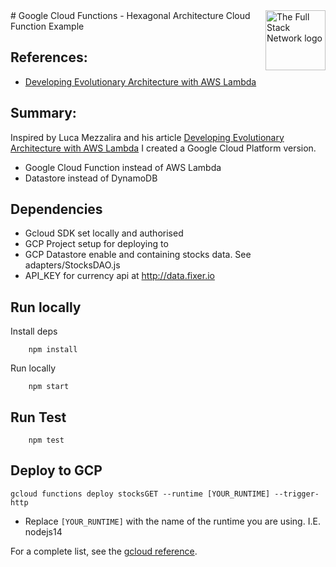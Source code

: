 <img src="https://thefullstack.network/assets/thefullstack.svg" alt="The Full Stack Network logo" title="The Full Stack Network" align="right" height="96" width="96"/>
# Google Cloud Functions - Hexagonal Architecture Cloud Function Example

## References:

- [Developing Evolutionary Architecture with AWS Lambda](https://aws.amazon.com/blogs/compute/developing-evolutionary-architecture-with-aws-lambda/)

## Summary:

Inspired by Luca Mezzalira and his article [Developing Evolutionary Architecture with AWS Lambda](https://aws.amazon.com/blogs/compute/developing-evolutionary-architecture-with-aws-lambda/) I created a Google Cloud Platform version.

- Google Cloud Function instead of AWS Lambda
- Datastore instead of DynamoDB

## Dependencies

- Gcloud SDK set locally and authorised
- GCP Project setup for deploying to
- GCP Datastore enable and containing stocks data. See adapters/StocksDAO.js
- API_KEY for currency api at http://data.fixer.io

## Run locally

Install deps

        npm install

Run locally

        npm start

## Run Test

        npm test

## Deploy to GCP

```
gcloud functions deploy stocksGET --runtime [YOUR_RUNTIME] --trigger-http
```

- Replace `[YOUR_RUNTIME]` with the name of the runtime you are using. I.E. nodejs14

For a complete list, see the [gcloud reference](https://cloud.google.com/sdk/gcloud/reference/functions/deploy#--runtime).
